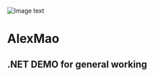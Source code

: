 ![Image text](https://timgsa.baidu.com/timg?image&quality=80&size=b9999_10000&sec=1545370266528&di=cadbaf41884cdfa806d3b07ce71d384a&imgtype=0&src=http%3A%2F%2Fpic.qiantucdn.com%2F58pic%2F21%2F52%2F91%2F57c58PICVgD_1024.jpg)
# AlexMao
## .NET DEMO for general working
